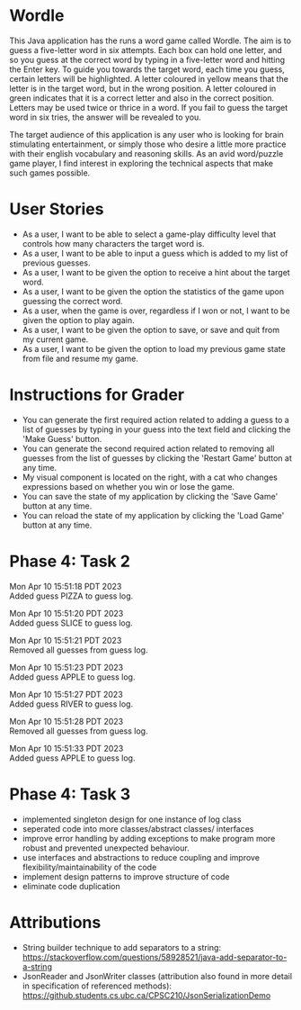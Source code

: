 # Wordle

This Java application has the runs a word game called Wordle.
The aim is to guess a five-letter word in six attempts. Each box can hold one letter,
and so you guess at the correct word by typing in a five-letter word and hitting the Enter key.
To guide you towards the target word, each time you guess, certain letters will be highlighted. 
A letter coloured in yellow means that the letter is in the target word, but in the wrong 
position. A letter coloured in green indicates that it is a correct letter and also in the correct
position. Letters may be used twice or thrice in a word. If you fail 
to guess the target word in six tries, the answer will be revealed to you. 

The target audience of this application is any user who is looking for brain stimulating
entertainment, or simply those who desire a little more practice with their english vocabulary
and reasoning skills. As an avid word/puzzle game player, I find interest in exploring the technical
aspects that make such games possible.

# User Stories


- As a user, I want to be able to select a game-play difficulty level that controls how many characters the target
  word is.
- As a user, I want to be able to input a guess which is added to my list of previous guesses.
- As a user, I want to be given the option to receive a hint about the target word.
- As a user, I want to be given the option the statistics of the game upon guessing the correct word.
- As a user, when the game is over, regardless if I won or not, I want to be given the option to play again.
- As a user, I want to be given the option to save, or save and quit from my current game.
- As a user, I want to be given the option to load my previous
  game state from file and resume my game.

# Instructions for Grader

- You can generate the first required action related to adding a guess to a list of guesses by typing in your guess into the text field and clicking the 'Make Guess' button.
- You can generate the second required action related to removing all guesses from the list of guesses by clicking the 'Restart Game' button at any time.
- My visual component is located on the right, with a cat who changes expressions based on whether you win or lose the game.
- You can save the state of my application by clicking the 'Save Game' button at any time.
- You can reload the state of my application by clicking the 'Load Game' button at any time.

# Phase 4: Task 2
Mon Apr 10 15:51:18 PDT 2023 \
Added guess PIZZA to guess log.

Mon Apr 10 15:51:20 PDT 2023 \
Added guess SLICE to guess log.

Mon Apr 10 15:51:21 PDT 2023 \
Removed all guesses from guess log.

Mon Apr 10 15:51:23 PDT 2023 \
Added guess APPLE to guess log.

Mon Apr 10 15:51:27 PDT 2023 \
Added guess RIVER to guess log.

Mon Apr 10 15:51:28 PDT 2023 \
Removed all guesses from guess log.

Mon Apr 10 15:51:33 PDT 2023 \
Added guess APPLE to guess log.

# Phase 4: Task 3
- implemented singleton design for one instance of log class
- seperated code into more classes/abstract classes/ interfaces
- improve error handling by adding exceptions to make program more robust and prevented unexpected behaviour.
- use interfaces and abstractions to reduce coupling and improve flexibility/maintainability of the code
- implement design patterns to improve structure of code
- eliminate code duplication

# Attributions
- String builder technique to add separators to a string: https://stackoverflow.com/questions/58928521/java-add-separator-to-a-string
- JsonReader and JsonWriter classes (attribution also found in more detail in specification of referenced methods): https://github.students.cs.ubc.ca/CPSC210/JsonSerializationDemo




